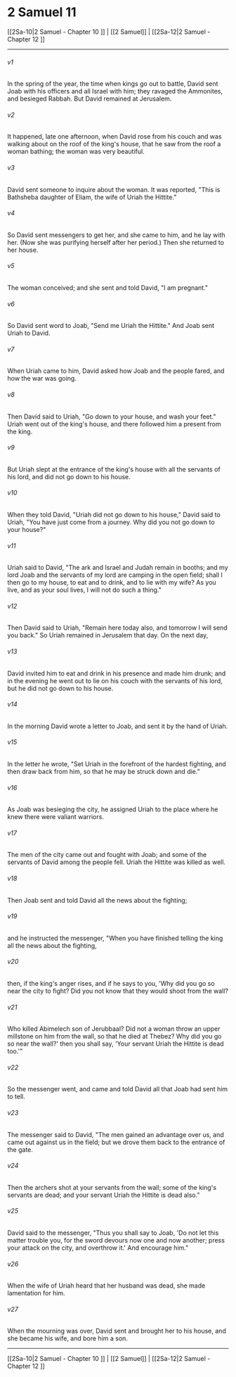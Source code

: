 # 2 Samuel 11

[[2Sa-10|2 Samuel - Chapter 10 ]] | [[2 Samuel]] | [[2Sa-12|2 Samuel - Chapter 12 ]]
***

###### v1
In the spring of the year, the time when kings go out to battle, David sent Joab with his officers and all Israel with him; they ravaged the Ammonites, and besieged Rabbah. But David remained at Jerusalem.
###### v2
It happened, late one afternoon, when David rose from his couch and was walking about on the roof of the king's house, that he saw from the roof a woman bathing; the woman was very beautiful.
###### v3
David sent someone to inquire about the woman. It was reported, "This is Bathsheba daughter of Eliam, the wife of Uriah the Hittite."
###### v4
So David sent messengers to get her, and she came to him, and he lay with her. (Now she was purifying herself after her period.) Then she returned to her house.
###### v5
The woman conceived; and she sent and told David, "I am pregnant."
###### v6
So David sent word to Joab, "Send me Uriah the Hittite." And Joab sent Uriah to David.
###### v7
When Uriah came to him, David asked how Joab and the people fared, and how the war was going.
###### v8
Then David said to Uriah, "Go down to your house, and wash your feet." Uriah went out of the king's house, and there followed him a present from the king.
###### v9
But Uriah slept at the entrance of the king's house with all the servants of his lord, and did not go down to his house.
###### v10
When they told David, "Uriah did not go down to his house," David said to Uriah, "You have just come from a journey. Why did you not go down to your house?"
###### v11
Uriah said to David, "The ark and Israel and Judah remain in booths; and my lord Joab and the servants of my lord are camping in the open field; shall I then go to my house, to eat and to drink, and to lie with my wife? As you live, and as your soul lives, I will not do such a thing."
###### v12
Then David said to Uriah, "Remain here today also, and tomorrow I will send you back." So Uriah remained in Jerusalem that day. On the next day,
###### v13
David invited him to eat and drink in his presence and made him drunk; and in the evening he went out to lie on his couch with the servants of his lord, but he did not go down to his house.
###### v14
In the morning David wrote a letter to Joab, and sent it by the hand of Uriah.
###### v15
In the letter he wrote, "Set Uriah in the forefront of the hardest fighting, and then draw back from him, so that he may be struck down and die."
###### v16
As Joab was besieging the city, he assigned Uriah to the place where he knew there were valiant warriors.
###### v17
The men of the city came out and fought with Joab; and some of the servants of David among the people fell. Uriah the Hittite was killed as well.
###### v18
Then Joab sent and told David all the news about the fighting;
###### v19
and he instructed the messenger, "When you have finished telling the king all the news about the fighting,
###### v20
then, if the king's anger rises, and if he says to you, 'Why did you go so near the city to fight? Did you not know that they would shoot from the wall?
###### v21
Who killed Abimelech son of Jerubbaal? Did not a woman throw an upper millstone on him from the wall, so that he died at Thebez? Why did you go so near the wall?' then you shall say, 'Your servant Uriah the Hittite is dead too.'"
###### v22
So the messenger went, and came and told David all that Joab had sent him to tell.
###### v23
The messenger said to David, "The men gained an advantage over us, and came out against us in the field; but we drove them back to the entrance of the gate.
###### v24
Then the archers shot at your servants from the wall; some of the king's servants are dead; and your servant Uriah the Hittite is dead also."
###### v25
David said to the messenger, "Thus you shall say to Joab, 'Do not let this matter trouble you, for the sword devours now one and now another; press your attack on the city, and overthrow it.' And encourage him."
###### v26
When the wife of Uriah heard that her husband was dead, she made lamentation for him.
###### v27
When the mourning was over, David sent and brought her to his house, and she became his wife, and bore him a son.

***

[[2Sa-10|2 Samuel - Chapter 10 ]] | [[2 Samuel]] | [[2Sa-12|2 Samuel - Chapter 12 ]]
